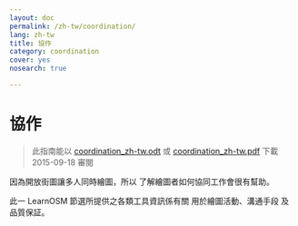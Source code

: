 ```yaml
---
layout: doc
permalink: /zh-tw/coordination/
lang: zh-tw
title: 協作
category: coordination
cover: yes
nosearch: true

---
```


協作
============

> 此指南能以 [coordination_zh-tw.odt](/files/coordination_zh-tw.odt) 或 [coordination_zh-tw.pdf](/files/coordination_zh-tw.pdf) 下載  
> 2015-09-18 審閱

因為開放街圖讓多人同時繪圖，所以
了解繪圖者如何協同工作會很有幫助。

此一 LearnOSM 節選所提供之各類工具資訊係有關
用於繪圖活動、溝通手段
及品質保証。